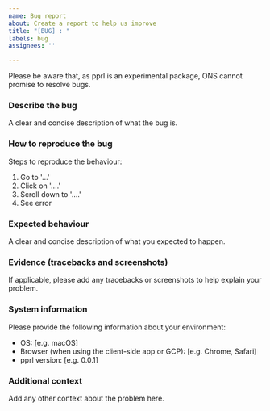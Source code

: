 ```yaml
---
name: Bug report
about: Create a report to help us improve
title: "[BUG] : "
labels: bug
assignees: ''

---
```


Please be aware that, as pprl is an experimental package, ONS cannot promise to resolve bugs.

### Describe the bug
A clear and concise description of what the bug is.

### How to reproduce the bug
Steps to reproduce the behaviour:
1. Go to '...'
2. Click on '....'
3. Scroll down to '....'
4. See error

### Expected behaviour
A clear and concise description of what you expected to happen.

### Evidence (tracebacks and screenshots)
If applicable, please add any tracebacks or screenshots to help explain your problem.

### System information
Please provide the following information about your environment:

 - OS: [e.g. macOS]
 - Browser (when using the client-side app or GCP): [e.g. Chrome, Safari]
 - pprl version: [e.g. 0.0.1]

### Additional context
Add any other context about the problem here.

